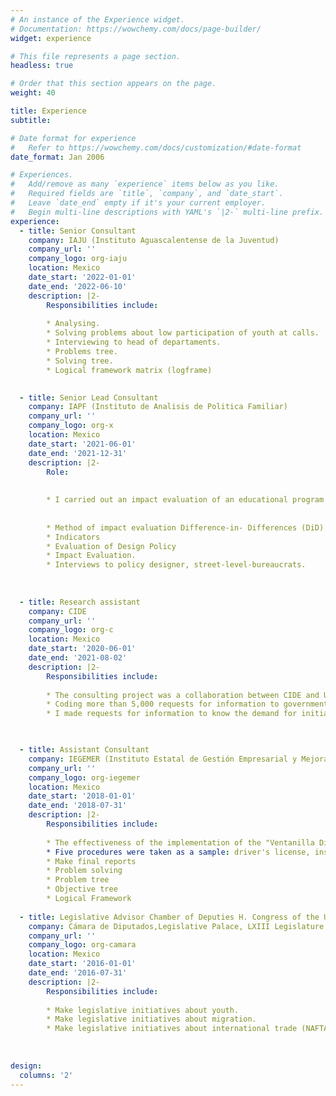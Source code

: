 ```yaml
---
# An instance of the Experience widget.
# Documentation: https://wowchemy.com/docs/page-builder/
widget: experience

# This file represents a page section.
headless: true

# Order that this section appears on the page.
weight: 40

title: Experience
subtitle:

# Date format for experience
#   Refer to https://wowchemy.com/docs/customization/#date-format
date_format: Jan 2006

# Experiences.
#   Add/remove as many `experience` items below as you like.
#   Required fields are `title`, `company`, and `date_start`.
#   Leave `date_end` empty if it's your current employer.
#   Begin multi-line descriptions with YAML's `|2-` multi-line prefix.
experience:
  - title: Senior Consultant
    company: IAJU (Instituto Aguascalentense de la Juventud)
    company_url: ''
    company_logo: org-iaju
    location: Mexico
    date_start: '2022-01-01'
    date_end: '2022-06-10'
    description: |2-
        Responsibilities include:
    
        * Analysing.
        * Solving problems about low participation of youth at calls. 
        * Interviewing to head of departaments.
        * Problems tree.
        * Solving tree.
        * Logical framework matrix (logframe)
        

  - title: Senior Lead Consultant
    company: IAPF (Instituto de Analisis de Politica Familiar)
    company_url: ''
    company_logo: org-x
    location: Mexico
    date_start: '2021-06-01'
    date_end: '2021-12-31'
    description: |2-
        Role:
        
        
        * I carried out an impact evaluation of an educational program implemented in elementary             and middle schools in 7 states of Mexico (Hidalgo, Michoacán, Nuevo León, Durango,               San Luis Potosí, Coahuila and Guanajuato) to know the impact on bullying, dropping out             school and teenage pregnancy. 
        
        
        * Method of impact evaluation Difference-in- Differences (DiD).  
        * Indicators
        * Evaluation of Design Policy 
        * Impact Evaluation.
        * Interviews to policy designer, street-level-bureaucrats.
  
  
  
  - title: Research assistant
    company: CIDE
    company_url: ''
    company_logo: org-c
    location: Mexico
    date_start: '2020-06-01'
    date_end: '2021-08-02'
    description: |2-
        Responsibilities include:
        
        * The consulting project was a collaboration between CIDE and UNICEF, whose purpose     was            to estimate the supply and demand gap in initial education, design a methodology                  to monitor the gap and estimate the expansion cost.  
        * Coding more than 5,000 requests for information to government agencies and offices                 (federal, state, and municipal) to build a database and estimate the coverage gap in               early childhood education in Mexico. * I made requests for information to know the demand           for initial education in 17 states of the country.
        * I made requests for information to know the demand for initial education in 17 states of           the country.


  
  - title: Assistant Consultant
    company: IEGEMER (Instituto Estatal de Gestión Empresarial y Mejora Regulatoria)
    company_url: ''
    company_logo: org-iegemer
    location: Mexico
    date_start: '2018-01-01'
    date_end: '2018-07-31'
    description: |2-
        Responsibilities include:
        
        * The effectiveness of the implementation of the "Ventanilla Digital" program in the state           government of Aguascalientes was analyzed for state and municipal procedures. 
        * Five procedures were taken as a sample: driver's license, inscription of purchase sale,            registration to the unique list of providers, certified record, and issuance of tax                assessment.  
        * Make final reports 
        * Problem solving 
        * Problem tree 
        * Objective tree              
        * Logical Framework  
  
  - title: Legislative Advisor Chamber of Deputies H. Congress of the Union.
    company: Cámara de Diputados,Legislative Palace, LXIII Legislature.
    company_url: ''
    company_logo: org-camara
    location: Mexico
    date_start: '2016-01-01'
    date_end: '2016-07-31'
    description: |2-
        Responsibilities include:
        
        * Make legislative initiatives about youth.
        * Make legislative initiatives about migration.
        * Make legislative initiatives about international trade (NAFTA)
        
      
    
design:
  columns: '2'
---
```

